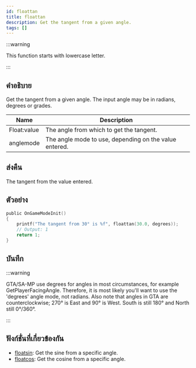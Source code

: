 ```yaml
---
id: floattan
title: floattan
description: Get the tangent from a given angle.
tags: []
---
```


:::warning

This function starts with lowercase letter.

:::

## คำอธิบาย

Get the tangent from a given angle. The input angle may be in radians, degrees or grades.

| Name        | Description                                            |
| ----------- | ------------------------------------------------------ |
| Float:value | The angle from which to get the tangent.               |
| anglemode   | The angle mode to use, depending on the value entered. |

## ส่งคืน

The tangent from the value entered.

## ตัวอย่าง

```c
public OnGameModeInit()
{
    printf("The tangent from 30° is %f", floattan(30.0, degrees));
    // Output: 1
    return 1;
}
```

## บันทึก

:::warning

GTA/SA-MP use degrees for angles in most circumstances, for example GetPlayerFacingAngle. Therefore, it is most likely you'll want to use the 'degrees' angle mode, not radians. Also note that angles in GTA are counterclockwise; 270° is East and 90° is West. South is still 180° and North still 0°/360°.

:::

## ฟังก์ชั่นที่เกี่ยวข้องกัน

- [floatsin](../functions/floatsin): Get the sine from a specific angle.
- [floatcos](../functions/floatcos): Get the cosine from a specific angle.
